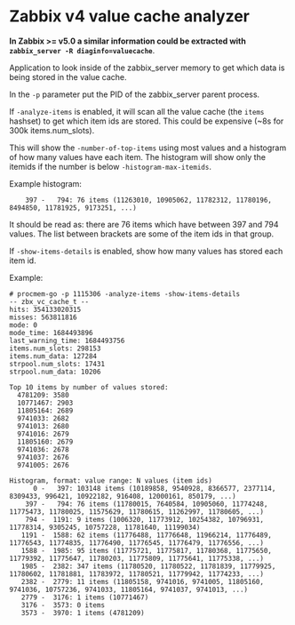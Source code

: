 # Zabbix v4 value cache analyzer

**In Zabbix >= v5.0 a similar information could be extracted with ``zabbix_server -R diaginfo=valuecache``**.

Application to look inside of the zabbix_server memory to get which data is being stored in the value cache.

In the ``-p`` parameter put the PID of the zabbix_server parent process.

If ``-analyze-items`` is enabled, it will scan all the value cache (the ``items`` hashset) to get which item ids are stored.
This could be expensive (~8s for 300k items.num_slots).

This will show the ``-number-of-top-items`` using most values and a histogram of how many values have each item.
The histogram will show only the itemids if the number is below ``-histogram-max-itemids``.

Example histogram:
```
    397 -   794: 76 items (11263010, 10905062, 11782312, 11780196, 8494850, 11781925, 9173251, ...)
```
It should be read as: there are 76 items which have between 397 and 794 values. The list between brackets are some of the
item ids in that group.

If ``-show-items-details`` is enabled, show how many values has stored each item id.


Example:
```
# procmem-go -p 1115306 -analyze-items -show-items-details
-- zbx_vc_cache_t --
hits: 354133020315
misses: 563811816
mode: 0
mode_time: 1684493896
last_warning_time: 1684493756
items.num_slots: 298153
items.num_data: 127284
strpool.num_slots: 17431
strpool.num_data: 10206

Top 10 items by number of values stored:
  4781209: 3580
  10771467: 2903
  11805164: 2689
  9741033: 2682
  9741013: 2680
  9741016: 2679
  11805160: 2679
  9741036: 2678
  9741037: 2676
  9741005: 2676

Histogram, format: value range: N values (item ids)
      0 -   397: 103148 items (10189858, 9540928, 8366577, 2377114, 8309433, 996421, 10922182, 916408, 12000161, 850179, ...)
    397 -   794: 76 items (11780015, 7640584, 10905060, 11774248, 11775473, 11780025, 11575629, 11780615, 11262997, 11780605, ...)
    794 -  1191: 9 items (1006320, 11773912, 10254382, 10796931, 11778314, 9305245, 10757228, 11781640, 11199034)
   1191 -  1588: 62 items (11776488, 11776648, 11966214, 11776489, 11776543, 11774835, 11776490, 11776545, 11776479, 11776556, ...)
   1588 -  1985: 95 items (11775721, 11775817, 11780368, 11775650, 11779392, 11775647, 11780203, 11775809, 11775641, 11775338, ...)
   1985 -  2382: 347 items (11780520, 11780522, 11781839, 11779925, 11780602, 11781881, 11783972, 11780521, 11779942, 11774233, ...)
   2382 -  2779: 11 items (11805158, 9741016, 9741005, 11805160, 9741036, 10757236, 9741033, 11805164, 9741037, 9741013, ...)
   2779 -  3176: 1 items (10771467)
   3176 -  3573: 0 items
   3573 -  3970: 1 items (4781209)
